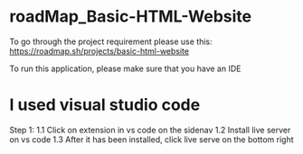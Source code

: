 # roadMap_Basic-HTML-Website

To go through the project requirement please use this: https://roadmap.sh/projects/basic-html-website

To run this application, please make sure that you have an IDE

# I used visual studio code
Step 1:
    1.1 Click on extension in vs code on the sidenav
    1.2 Install live server on vs code
    1.3 After it has been installed, click live serve on the bottom right